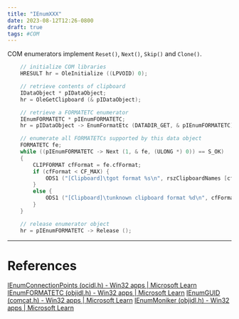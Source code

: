 ```yaml
---
title: "IEnumXXX"
date: 2023-08-12T12:26-0800
draft: true
tags: #COM
---
```


COM enumerators implement `Reset()`, `Next()`, `Skip()` and `Clone()`.

```C++
    // initialize COM libraries
    HRESULT hr = OleInitialize ((LPVOID) 0);

    // retrieve contents of clipboard
    IDataObject * pIDataObject;
    hr = OleGetClipboard (& pIDataObject);

    // retrieve a FORMATETC enumerator
    IEnumFORMATETC * pIEnumFORMATETC;
    hr = pIDataObject -> EnumFormatEtc (DATADIR_GET, & pIEnumFORMATETC);

    // enumerate all FORMATETCs supported by this data object
    FORMATETC fe;
    while ((pIEnumFORMATETC -> Next (1, & fe, (ULONG *) 0)) == S_OK)
    {
        CLIPFORMAT cfFormat = fe.cfFormat;
        if (cfFormat < CF_MAX) {
            ODS1 ("[Clipboard]\tgot format %s\n", rszClipboardNames [cfFormat]);
        }
        else {
            ODS1 ("[Clipboard]\tunknown clipboard format %d\n", cfFormat);
        }
    }

    // release enumerator object
    hr = pIEnumFORMATETC -> Release ();
```

---
# References

[IEnumConnectionPoints (ocidl.h) - Win32 apps | Microsoft Learn](https://learn.microsoft.com/en-us/windows/win32/api/ocidl/nn-ocidl-ienumconnectionpoints)
[IEnumFORMATETC (objidl.h) - Win32 apps | Microsoft Learn](https://learn.microsoft.com/en-us/windows/win32/api/objidl/nn-objidl-ienumformatetc)
[IEnumGUID (comcat.h) - Win32 apps | Microsoft Learn](https://learn.microsoft.com/en-us/windows/win32/api/comcat/nn-comcat-ienumguid)
[IEnumMoniker (objidl.h) - Win32 apps | Microsoft Learn](https://learn.microsoft.com/en-us/windows/win32/api/objidl/nn-objidl-ienummoniker)

